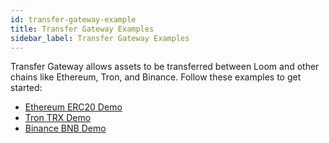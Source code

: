 ```yaml
---
id: transfer-gateway-example
title: Transfer Gateway Examples
sidebar_label: Transfer Gateway Examples
---
```


Transfer Gateway allows assets to be transferred between Loom and other chains like Ethereum, Tron, and Binance. Follow these examples to get started:

- [Ethereum ERC20 Demo](extdev-transfer-gateway.html)
- [Tron TRX Demo](deposit-and-withdraw-trx.html)
- [Binance BNB Demo](deposit-and-withdraw-bnb.html)